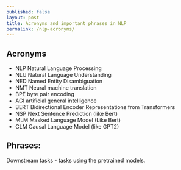```yaml
---
published: false
layout: post
title: Acronyms and important phrases in NLP
permalink: /nlp-acronyms/
---
```

## Acronyms

* NLP Natural Language Processing
* NLU Natural Language Understanding 
* NED Named Entity Disambiguation
* NMT Neural machine translation 
* BPE byte pair encoding 
* AGI artificial general intelligence 
* BERT Bidirectional Encoder Representations from Transformers
* NSP Next Sentence Prediction (like Bert)
* MLM Masked Language Model (Like Bert)
* CLM Causal Language Model (like GPT2)


## Phrases:
Downstream tasks - tasks using the pretrained models.



